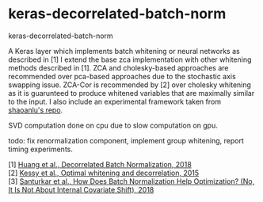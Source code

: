 # keras-decorrelated-batch-norm
keras-decorrelated-batch-norm

A Keras layer which implements batch whitening or neural networks as described in [1] I extend the base zca implementation with other whitening methods described in [1]. ZCA and cholesky-based approaches are recommended over pca-based approaches due to the stochastic axis swapping issue. ZCA-Cor is recommended by [2] over cholesky whitening as it is guarunteed to produce whitened variables that are maximally similar to the input. I also include an experimental framework taken from [shaoanlu's repo](https://github.com/shaoanlu/GroupNormalization-keras).

SVD computation done on cpu due to slow computation on gpu.

todo: fix renormalization component, implement group whitening, report timing experiments.

[1] [Huang et al., Decorrelated Batch Normalization, 2018](https://arxiv.org/abs/1804.08450)  
[2] [Kessy et al., Optimal whitening and decorrelation, 2015](https://arxiv.org/abs/1512.00809)  
[3] [Santurkar et al., How Does Batch Normalization Help Optimization? (No, It Is Not About Internal Covariate Shift), 2018](https://arxiv.org/abs/1805.11604)
